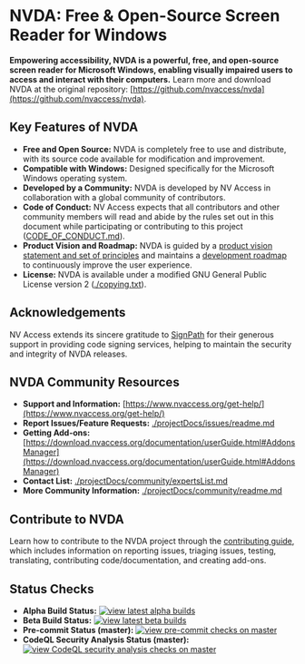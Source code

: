# NVDA: Free & Open-Source Screen Reader for Windows

**Empowering accessibility, NVDA is a powerful, free, and open-source screen reader for Microsoft Windows, enabling visually impaired users to access and interact with their computers.**  Learn more and download NVDA at the original repository: [https://github.com/nvaccess/nvda](https://github.com/nvaccess/nvda).

## Key Features of NVDA

*   **Free and Open Source:** NVDA is completely free to use and distribute, with its source code available for modification and improvement.
*   **Compatible with Windows:** Designed specifically for the Microsoft Windows operating system.
*   **Developed by a Community:** NVDA is developed by NV Access in collaboration with a global community of contributors.
*   **Code of Conduct:** NV Access expects that all contributors and other community members will read and abide by the rules set out in this document while participating or contributing to this project ([CODE\_OF\_CONDUCT.md](CODE_OF_CONDUCT.md)).
*   **Product Vision and Roadmap:** NVDA is guided by a [product vision statement and set of principles](./projectDocs/product_vision.md) and maintains a [development roadmap](https://www.nvaccess.org/post/nvda-roadmap/) to continuously improve the user experience.
*   **License:** NVDA is available under a modified GNU General Public License version 2 ([./copying.txt](./copying.txt)).

## Acknowledgements

NV Access extends its sincere gratitude to [SignPath](https://www.signpath.io/) for their generous support in providing code signing services, helping to maintain the security and integrity of NVDA releases.

## NVDA Community Resources

*   **Support and Information:** [https://www.nvaccess.org/get-help/](https://www.nvaccess.org/get-help/)
*   **Report Issues/Feature Requests:**  [./projectDocs/issues/readme.md](./projectDocs/issues/readme.md)
*   **Getting Add-ons:** [https://download.nvaccess.org/documentation/userGuide.html#AddonsManager](https://download.nvaccess.org/documentation/userGuide.html#AddonsManager)
*   **Contact List:** [./projectDocs/community/expertsList.md](./projectDocs/community/expertsList.md)
*   **More Community Information:** [./projectDocs/community/readme.md](./projectDocs/community/readme.md)

## Contribute to NVDA

Learn how to contribute to the NVDA project through the [contributing guide](./.github/CONTRIBUTING.md), which includes information on reporting issues, triaging issues, testing, translating, contributing code/documentation, and creating add-ons.

## Status Checks

*   **Alpha Build Status:** [![view latest alpha builds](https://ci.appveyor.com/api/projects/status/sqeer6p8lc80lvqe/branch/master?svg=true)](https://ci.appveyor.com/project/NVAccess/nvda/branch/master)
*   **Beta Build Status:** [![view latest beta builds](https://ci.appveyor.com/api/projects/status/sqeer6p8lc80lvqe/branch/beta?svg=true)](https://ci.appveyor.com/project/NVAccess/nvda/branch/beta)
*   **Pre-commit Status (master):** [![view pre-commit checks on master](https://results.pre-commit.ci/badge/github/nvaccess/nvda/master.svg)](https://results.pre-commit.ci/latest/github/nvaccess/nvda/master)
*   **CodeQL Security Analysis Status (master):** [![view CodeQL security analysis checks on master](https://github.com/nvaccess/nvda/actions/workflows/github-code-scanning/codeql/badge.svg?branch=master)](https://github.com/nvaccess/nvda/actions/workflows/github-code-scanning/codeql?query=branch%3Amaster)